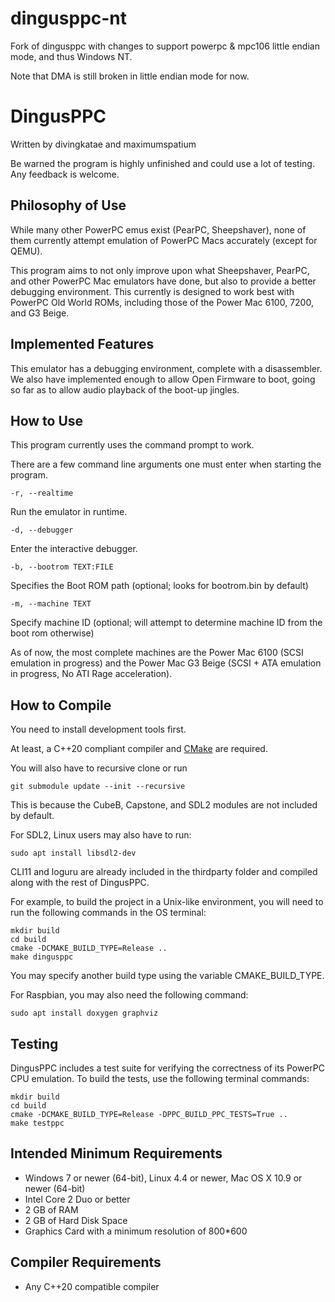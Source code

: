 # dingusppc-nt

Fork of dingusppc with changes to support powerpc & mpc106 little endian mode, and thus Windows NT.

Note that DMA is still broken in little endian mode for now.

# DingusPPC

Written by divingkatae and maximumspatium

Be warned the program is highly unfinished and could use a lot of testing. Any feedback is welcome.

## Philosophy of Use

While many other PowerPC emus exist (PearPC, Sheepshaver), none of them currently attempt emulation of PowerPC Macs accurately (except for QEMU).

This program aims to not only improve upon what Sheepshaver, PearPC, and other PowerPC Mac emulators have done, but also to provide a better debugging environment. This currently is designed to work best with PowerPC Old World ROMs, including those of the Power Mac 6100, 7200, and G3 Beige.

## Implemented Features

This emulator has a debugging environment, complete with a disassembler. We also have implemented enough to allow Open Firmware to boot, going so far as to allow audio playback of the boot-up jingles.

## How to Use

This program currently uses the command prompt to work.

There are a few command line arguments one must enter when starting the program.

```
-r, --realtime
```

Run the emulator in runtime.

```
-d, --debugger
```

Enter the interactive debugger.

```
-b, --bootrom TEXT:FILE
```

Specifies the Boot ROM path (optional; looks for bootrom.bin by default)

```
-m, --machine TEXT
```

Specify machine ID (optional; will attempt to determine machine ID from the boot rom otherwise)

As of now, the most complete machines are the Power Mac 6100 (SCSI emulation in progress) and the Power Mac G3 Beige (SCSI + ATA emulation in progress, No ATI Rage acceleration).

## How to Compile

You need to install development tools first.

At least, a C++20 compliant compiler and [CMake](https://cmake.org) are required.

You will also have to recursive clone or run
```
git submodule update --init --recursive
```

This is because the CubeB, Capstone, and SDL2 modules are not included by default.

For SDL2, Linux users may also have to run:

```
sudo apt install libsdl2-dev
```

 CLI11 and loguru are already included in the thirdparty folder and compiled along with the rest of DingusPPC.

For example, to build the project in a Unix-like environment, you will need to run
the following commands in the OS terminal:
```
mkdir build
cd build
cmake -DCMAKE_BUILD_TYPE=Release ..
make dingusppc
```
You may specify another build type using the variable CMAKE_BUILD_TYPE.

For Raspbian, you may also need the following command:
```
sudo apt install doxygen graphviz
```

## Testing

DingusPPC includes a test suite for verifying the correctness of its PowerPC CPU
emulation. To build the tests, use the following terminal commands:
```
mkdir build
cd build
cmake -DCMAKE_BUILD_TYPE=Release -DPPC_BUILD_PPC_TESTS=True ..
make testppc
```

## Intended Minimum Requirements

- Windows 7 or newer (64-bit), Linux 4.4 or newer, Mac OS X 10.9 or newer (64-bit)
- Intel Core 2 Duo or better
- 2 GB of RAM
- 2 GB of Hard Disk Space
- Graphics Card with a minimum resolution of 800*600

## Compiler Requirements

- Any C++20 compatible compiler
